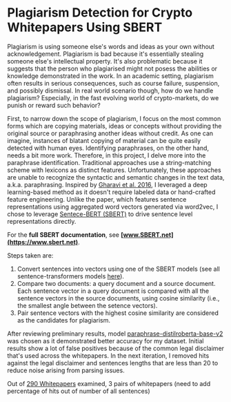 # Plagiarism Detection for Crypto Whitepapers Using SBERT

Plagiarism is using someone else's words and ideas as your own without acknowledgement. Plagiarism is bad because it's essentially stealing someone else's intellectual property. It's also problematic because it suggests that the person who plagiarised might not posess the abilities or knowledge demonstrated in the work. In an academic setting, plagiarism often results in serious consequences, such as course failure, suspension, and possibly dismissal. In real world scenario though, how do we handle plagiarism? Especially, in the fast evolving world of crypto-markets, do we punish or reward such behavior? 

First, to narrow down the scope of plagiarism, I focus on the most common forms which are copying materials, ideas or concepts without providing the original source or paraphrasing another ideas without credit. As one can imagine, instances of blatant copying of material can be quite easily detected with human eyes. Identifying paraphrases, on the other hand, needs a bit more work. Therefore, in this project, I delve more into the paraphrase identification. Traditional approaches use a string-matching scheme with lexicons as distinct features. Unfortunately, these approaches are unable to recognize the syntactic and semantic changes in the text data, a.k.a. paraphrasing. Inspired by [Gharavi et al. 2016](https://www.researchgate.net/publication/333355065_A_Deep_Learning_Approach_to_Persian_Plagiarism_Detection), I leveraged a deep learning-based method as it doesn't require labeled data or hand-crafted feature engineering. Unlike the paper, which features sentence representations using aggregated word vectors generated via word2vec, I chose to leverage [Sentece-BERT (SBERT)](https://arxiv.org/pdf/1908.10084.pdf) to drive sentence level representations directly. 

For the **full SBERT documentation**, see **[www.SBERT.net](https://www.sbert.net)**.

Steps taken are:
1. Convert sentences into vectors using one of the SBERT models (see all sentence-transformers models [here](https://huggingface.co/sentence-transformers)).
2. Compare two documents: a query document and a source document. Each sentence vector in a query document is compared with all the sentence vectors in the source documents, using cosine similarity (i.e., the smallest angle between the setence vectors).
3. Pair sentence vectors with the highest cosine similarity are considered as the candidates for plagiarism.

After reviewing preliminary results, model [paraphrase-distilroberta-base-v2](https://huggingface.co/sentence-transformers/paraphrase-distilroberta-base-v2) was chosen as it demonstrated better accuracy for my dataset. Initial results show a lot of false positives because of the common legal disclaimer that's used across the whitepapers. In the next iteration, I removed hits against the legal disclaimer and sentences lengths that are less than 20 to reduce noise arising from parsing issues. 

Out of [290 Whitepapers](https://github.com/kimsammie/plagiarism/blob/main/whitepaper_list.csv) examined, 3 pairs of whitepapers (need to add percentage of hits out of number of all sentences)

